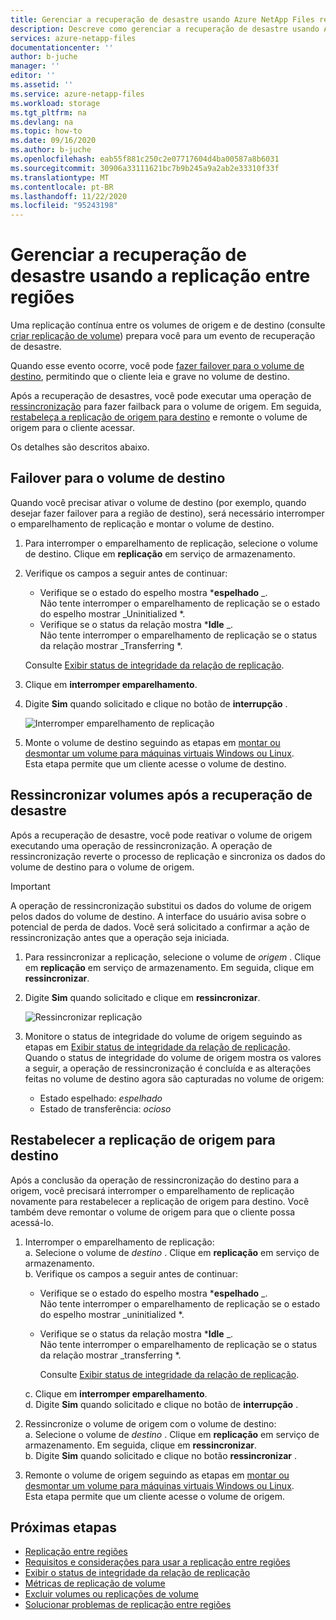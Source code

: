 ```yaml
---
title: Gerenciar a recuperação de desastre usando Azure NetApp Files replicação entre regiões | Microsoft Docs
description: Descreve como gerenciar a recuperação de desastre usando Azure NetApp Files replicação entre regiões.
services: azure-netapp-files
documentationcenter: ''
author: b-juche
manager: ''
editor: ''
ms.assetid: ''
ms.service: azure-netapp-files
ms.workload: storage
ms.tgt_pltfrm: na
ms.devlang: na
ms.topic: how-to
ms.date: 09/16/2020
ms.author: b-juche
ms.openlocfilehash: eab55f881c250c2e07717604d4ba00587a8b6031
ms.sourcegitcommit: 30906a33111621bc7b9b245a9a2ab2e33310f33f
ms.translationtype: MT
ms.contentlocale: pt-BR
ms.lasthandoff: 11/22/2020
ms.locfileid: "95243198"
---
```

# <a name="manage-disaster-recovery-using-cross-region-replication"></a>Gerenciar a recuperação de desastre usando a replicação entre regiões 

Uma replicação contínua entre os volumes de origem e de destino (consulte [criar replicação de volume](cross-region-replication-create-peering.md)) prepara você para um evento de recuperação de desastre. 

Quando esse evento ocorre, você pode [fazer failover para o volume de destino](#fail-over-to-destination-volume), permitindo que o cliente leia e grave no volume de destino. 

Após a recuperação de desastres, você pode executar uma operação de [ressincronização](#resync-replication) para fazer failback para o volume de origem. Em seguida, [restabeleça a replicação de origem para destino](#reestablish-source-to-destination-replication) e remonte o volume de origem para o cliente acessar. 

Os detalhes são descritos abaixo. 

## <a name="fail-over-to-destination-volume"></a>Failover para o volume de destino

Quando você precisar ativar o volume de destino (por exemplo, quando desejar fazer failover para a região de destino), será necessário interromper o emparelhamento de replicação e montar o volume de destino.  

1. Para interromper o emparelhamento de replicação, selecione o volume de destino. Clique em **replicação** em serviço de armazenamento.  

2.  Verifique os campos a seguir antes de continuar:  
    * Verifique se o estado do espelho mostra ***espelhado** _.   
        Não tente interromper o emparelhamento de replicação se o estado do espelho mostrar _Uninitialized *.
    * Verifique se o status da relação mostra ***Idle** _.   
        Não tente interromper o emparelhamento de replicação se o status da relação mostrar _Transferring *.   

    Consulte [Exibir status de integridade da relação de replicação](cross-region-replication-display-health-status.md). 

3.  Clique em **interromper emparelhamento**.  

4.  Digite **Sim** quando solicitado e clique no botão de **interrupção** . 

    ![Interromper emparelhamento de replicação](../media/azure-netapp-files/cross-region-replication-break-replication-peering.png)

5.  Monte o volume de destino seguindo as etapas em [montar ou desmontar um volume para máquinas virtuais Windows ou Linux](azure-netapp-files-mount-unmount-volumes-for-virtual-machines.md).   
    Esta etapa permite que um cliente acesse o volume de destino.

## <a name="resync-volumes-after-disaster-recovery"></a><a name="resync-replication"></a>Ressincronizar volumes após a recuperação de desastre

Após a recuperação de desastre, você pode reativar o volume de origem executando uma operação de ressincronização.  A operação de ressincronização reverte o processo de replicação e sincroniza os dados do volume de destino para o volume de origem.  

> [!IMPORTANT] 
> A operação de ressincronização substitui os dados do volume de origem pelos dados do volume de destino.  A interface do usuário avisa sobre o potencial de perda de dados. Você será solicitado a confirmar a ação de ressincronização antes que a operação seja iniciada.

1. Para ressincronizar a replicação, selecione o volume de *origem* . Clique em **replicação** em serviço de armazenamento. Em seguida, clique em **ressincronizar**.  

2. Digite **Sim** quando solicitado e clique em **ressincronizar**. 
 
    ![Ressincronizar replicação](../media/azure-netapp-files/cross-region-replication-resync-replication.png)

3. Monitore o status de integridade do volume de origem seguindo as etapas em [Exibir status de integridade da relação de replicação](cross-region-replication-display-health-status.md).   
    Quando o status de integridade do volume de origem mostra os valores a seguir, a operação de ressincronização é concluída e as alterações feitas no volume de destino agora são capturadas no volume de origem:   

    * Estado espelhado: *espelhado*  
    * Estado de transferência: *ocioso*  

## <a name="reestablish-source-to-destination-replication"></a>Restabelecer a replicação de origem para destino

Após a conclusão da operação de ressincronização do destino para a origem, você precisará interromper o emparelhamento de replicação novamente para restabelecer a replicação de origem para destino. Você também deve remontar o volume de origem para que o cliente possa acessá-lo.  

1. Interromper o emparelhamento de replicação:  
    a. Selecione o volume de *destino* . Clique em **replicação** em serviço de armazenamento.  
    b. Verifique os campos a seguir antes de continuar:   
    * Verifique se o estado do espelho mostra ***espelhado** _.   
    Não tente interromper o emparelhamento de replicação se o estado do espelho mostrar _uninitialized *.  
    * Verifique se o status da relação mostra ***Idle** _.   
    Não tente interromper o emparelhamento de replicação se o status da relação mostrar _transferring *.    

        Consulte [Exibir status de integridade da relação de replicação](cross-region-replication-display-health-status.md). 

    c. Clique em **interromper emparelhamento**.   
    d. Digite **Sim** quando solicitado e clique no botão de **interrupção** .  

2. Ressincronize o volume de origem com o volume de destino:  
    a. Selecione o volume de *destino* . Clique em **replicação** em serviço de armazenamento. Em seguida, clique em **ressincronizar**.   
    b. Digite **Sim** quando solicitado e clique no botão **ressincronizar** .

3. Remonte o volume de origem seguindo as etapas em [montar ou desmontar um volume para máquinas virtuais Windows ou Linux](azure-netapp-files-mount-unmount-volumes-for-virtual-machines.md).  
    Esta etapa permite que um cliente acesse o volume de origem.

## <a name="next-steps"></a>Próximas etapas  

* [Replicação entre regiões](cross-region-replication-introduction.md)
* [Requisitos e considerações para usar a replicação entre regiões](cross-region-replication-requirements-considerations.md)
* [Exibir o status de integridade da relação de replicação](cross-region-replication-display-health-status.md)
* [Métricas de replicação de volume](azure-netapp-files-metrics.md#replication)
* [Excluir volumes ou replicações de volume](cross-region-replication-delete.md)
* [Solucionar problemas de replicação entre regiões](troubleshoot-cross-region-replication.md)

